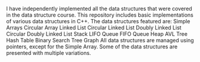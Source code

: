 I have independently implemented all the data structures that were covered in the data structure course. 
This repository includes basic implementations of various data structures in C++. 
The data structures featured are:
Simple Arrays
Circular Array
Linked List
Circular Linked List
Doubly Linked List
Circular Doubly Linked List
Stack
LIFO Queue
FIFO Queue
Heap
AVL Tree
Hash Table
Binary Search Tree
Graph
All data structures are managed using pointers, except for the Simple Array. Some of the data structures are presented with multiple variations.

